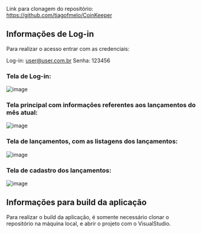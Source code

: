 Link para clonagem do repositório: https://github.com/tiagofmelo/CoinKeeper

## Informações de Log-in
Para realizar o acesso entrar com as credenciais:

Log-in: user@user.com.br
Senha: 123456

### Tela de Log-in:
![image](https://user-images.githubusercontent.com/78428504/236720932-43b6d495-394f-4827-bee5-2f431fb921f2.png)
### Tela principal com informações referentes aos lançamentos do mês atual:
![image](https://user-images.githubusercontent.com/78428504/236720948-9454402b-a2f0-4d80-90c6-328b924a2178.png)
### Tela de lançamentos, com as listagens dos lançamentos:
![image](https://user-images.githubusercontent.com/78428504/236720955-639c0175-7635-4cee-98c7-4d2662f8953d.png)
### Tela de cadastro dos lançamentos:
![image](https://user-images.githubusercontent.com/78428504/236720965-c04e4570-1002-49af-97ce-57a7f18aebf6.png)
## Informações para build da aplicação
Para realizar o build da aplicação, é somente necessário clonar o repositório na máquina local, e abrir o projeto com o VisualStudio.
